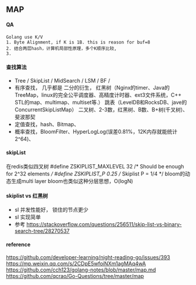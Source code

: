 ## MAP

#### QA
```
Golang use K/V
1. Byte Alignment, if K is 1B. this is reason for buf=8
2. 结合两层hash，计算机局部性原理，多个K顺序比较, 
3. 
```

#### 查找算法 
 * Tree / SkipList / MidSearch / LSM / BF / 
 * 有序查找，
    几乎都是 二分的衍生，
    红黑树（Nginx的timer、Java的TreeMap，linux的完全公平调度器、高精度计时器、ext3文件系统，C++ STL的map、multimap、multiset等.）
    跳表（LevelDB和RocksDB、jave的ConcurrentSkipListMap）
    二叉树、2-3数，红黑树、B数、B+树(千叉树)、斐波那契  
 * 定值查找，hash、Bitmap、 
 * 概率查找，BloomFilter、HyperLogLog(误差0.81%，12K内存就能统计2^64)、 

#### skipList
  在redis类似四叉树
  #define ZSKIPLIST_MAXLEVEL 32 /* Should be enough for 2^32 elements */
  #define ZSKIPLIST_P 0.25      /* Skiplist P = 1/4 */
  bloom的动态生成multi layer bloom也类似这种分层思想，O(logN)

#### skiplist vs 红黑树
 * sl 并发性能好， 锁住的节点更少
 * sl 实现简单
 * 参考 https://stackoverflow.com/questions/256511/skip-list-vs-binary-search-tree/28270537
 
 
#### reference
https://github.com/developer-learning/night-reading-go/issues/393
https://mp.weixin.qq.com/s/2CDpE5wfoiNXm1agMAq4wA
https://github.com/cch123/golang-notes/blob/master/map.md
https://github.com/qcrao/Go-Questions/tree/master/map